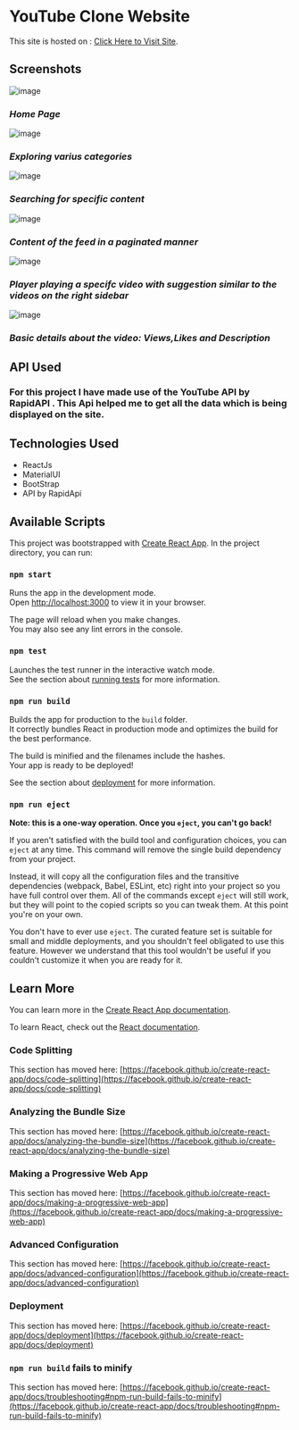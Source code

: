 # YouTube Clone Website

This site is hosted on : [Click Here to Visit Site](https://ytcloneshrey.netlify.app/).


## Screenshots

![image](https://github.com/shreyshah-06/YT-Clone/assets/96236688/388834a4-504f-4059-9092-120a32a79a0d)
### *Home Page*
![image](https://github.com/shreyshah-06/YT-Clone/assets/96236688/0d0cd525-522b-4e39-9ba7-e1a8be2ef58e)
### *Exploring varius categories*
![image](https://github.com/shreyshah-06/YT-Clone/assets/96236688/c2753a38-d2be-4035-92c9-46305af0c358)
### *Searching for specific content*
![image](https://github.com/shreyshah-06/YT-Clone/assets/96236688/aa0e8741-0d51-4c58-bd4a-c2190dea4e59)
### *Content of the feed in a paginated manner*
![image](https://github.com/shreyshah-06/YT-Clone/assets/96236688/621a868d-524b-4286-8481-1ef52da69669)
### *Player playing a specifc video with suggestion similar to the videos on the right sidebar*
![image](https://github.com/shreyshah-06/YT-Clone/assets/96236688/f2dee7c2-9a6a-4737-a392-380815e34fa3)
### *Basic details about the video: Views,Likes and Description*

## API Used
### For this project I have made use of the YouTube API by RapidAPI . This Api helped me to get all the data which is being displayed on the site.

## Technologies Used

* ReactJs
* MaterialUI
* BootStrap
* API by RapidApi


## Available Scripts
This project was bootstrapped with [Create React App](https://github.com/facebook/create-react-app).
In the project directory, you can run:

### `npm start`

Runs the app in the development mode.\
Open [http://localhost:3000](http://localhost:3000) to view it in your browser.

The page will reload when you make changes.\
You may also see any lint errors in the console.

### `npm test`

Launches the test runner in the interactive watch mode.\
See the section about [running tests](https://facebook.github.io/create-react-app/docs/running-tests) for more information.

### `npm run build`

Builds the app for production to the `build` folder.\
It correctly bundles React in production mode and optimizes the build for the best performance.

The build is minified and the filenames include the hashes.\
Your app is ready to be deployed!

See the section about [deployment](https://facebook.github.io/create-react-app/docs/deployment) for more information.

### `npm run eject`

**Note: this is a one-way operation. Once you `eject`, you can't go back!**

If you aren't satisfied with the build tool and configuration choices, you can `eject` at any time. This command will remove the single build dependency from your project.

Instead, it will copy all the configuration files and the transitive dependencies (webpack, Babel, ESLint, etc) right into your project so you have full control over them. All of the commands except `eject` will still work, but they will point to the copied scripts so you can tweak them. At this point you're on your own.

You don't have to ever use `eject`. The curated feature set is suitable for small and middle deployments, and you shouldn't feel obligated to use this feature. However we understand that this tool wouldn't be useful if you couldn't customize it when you are ready for it.

## Learn More

You can learn more in the [Create React App documentation](https://facebook.github.io/create-react-app/docs/getting-started).

To learn React, check out the [React documentation](https://reactjs.org/).

### Code Splitting

This section has moved here: [https://facebook.github.io/create-react-app/docs/code-splitting](https://facebook.github.io/create-react-app/docs/code-splitting)

### Analyzing the Bundle Size

This section has moved here: [https://facebook.github.io/create-react-app/docs/analyzing-the-bundle-size](https://facebook.github.io/create-react-app/docs/analyzing-the-bundle-size)

### Making a Progressive Web App

This section has moved here: [https://facebook.github.io/create-react-app/docs/making-a-progressive-web-app](https://facebook.github.io/create-react-app/docs/making-a-progressive-web-app)

### Advanced Configuration

This section has moved here: [https://facebook.github.io/create-react-app/docs/advanced-configuration](https://facebook.github.io/create-react-app/docs/advanced-configuration)

### Deployment

This section has moved here: [https://facebook.github.io/create-react-app/docs/deployment](https://facebook.github.io/create-react-app/docs/deployment)

### `npm run build` fails to minify

This section has moved here: [https://facebook.github.io/create-react-app/docs/troubleshooting#npm-run-build-fails-to-minify](https://facebook.github.io/create-react-app/docs/troubleshooting#npm-run-build-fails-to-minify)
